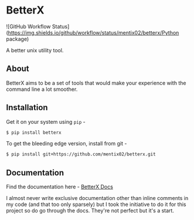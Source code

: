 # BetterX

![GitHub Workflow Status](https://img.shields.io/github/workflow/status/mentix02/betterx/Python package)

A better unix utility tool.

## About

BetterX aims to be a set of tools that would make your experience with the command line a lot smoother.

## Installation

Get it on your system using `pip` - 

```sh
$ pip install betterx
```

To get the bleeding edge version, install from git - 

```sh
$ pip install git+https://github.com/mentix02/betterx.git
```

## Documentation

Find the documentation here - [BetterX Docs](docs/README.md)

I almost never write exclusive documentation other than inline comments in my code (and that too only sparsely) but I took the initiative to do it for this project so do go through the docs. They're not perfect but it's a start.

